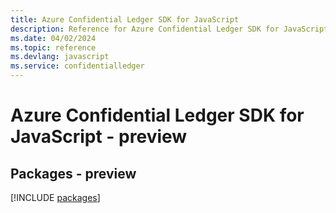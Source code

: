 ```yaml
---
title: Azure Confidential Ledger SDK for JavaScript
description: Reference for Azure Confidential Ledger SDK for JavaScript
ms.date: 04/02/2024
ms.topic: reference
ms.devlang: javascript
ms.service: confidentialledger
---
```

# Azure Confidential Ledger SDK for JavaScript - preview
## Packages - preview
[!INCLUDE [packages](confidential-ledger-index.md)]